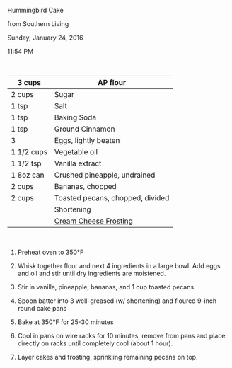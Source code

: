Hummingbird Cake

from Southern Living

Sunday, January 24, 2016

11:54 PM

 

| 3 cups     | AP flour                                                                                                                                                                                                                                                                                                       |
|---------------------|---------------------------------------------------|
| 2 cups     | Sugar                                                                                                                                                                                                                                                                                                          |
| 1 tsp      | Salt                                                                                                                                                                                                                                                                                                           |
| 1 tsp      | Baking Soda                                                                                                                                                                                                                                                                                                    |
| 1 tsp      | Ground Cinnamon                                                                                                                                                                                                                                                                                                |
| 3          | Eggs, lightly beaten                                                                                                                                                                                                                                                                                           |
| 1 1/2 cups | Vegetable oil                                                                                                                                                                                                                                                                                                  |
| 1 1/2 tsp  | Vanilla extract                                                                                                                                                                                                                                                                                                |
| 1 8oz can  | Crushed pineapple, undrained                                                                                                                                                                                                                                                                                   |
| 2 cups     | Bananas, chopped                                                                                                                                                                                                                                                                                               |
| 2 cups     | Toasted pecans, chopped, divided                                                                                                                                                                                                                                                                               |
|            | Shortening                                                                                                                                                                                                                                                                                                     |
|            | [Cream Cheese Frosting](onenote:#Cream%20Cheese%20Frosting&section-id={5F4CEA45-524B-435F-87F8-0C981C8DD5D7}&page-id={E56BCB8C-60E5-4232-A597-8BD3DBE86761}&object-id={9CABFA67-15E1-0AC7-0F38-AB7566B9E707}&10&base-path=https://d.docs.live.net/141561fa59a01ace/%5e.Documents/Personal%20(Web)/Recipes.one) |

 

1.  Preheat oven to 350°F

2.  Whisk together flour and next 4 ingredients in a large bowl. Add eggs and oil and stir until dry ingredients are moistened.

3.  Stir in vanilla, pineapple, bananas, and 1 cup toasted pecans.

4.  Spoon batter into 3 well-greased (w/ shortening) and floured 9-inch round cake pans

5.  Bake at 350°F for 25-30 minutes

6.  Cool in pans on wire racks for 10 minutes, remove from pans and place directly on racks until completely cool (about 1 hour).

7.  Layer cakes and frosting, sprinkling remaining pecans on top.
